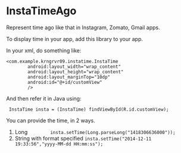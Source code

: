 InstaTimeAgo
============

Represent time ago like that in Instagram, Zomato, Gmail apps.

To display time in your app, add this library to your app.

In your xml, do something like:
```
<com.example.krngrvr09.instatime.InstaTime
        android:layout_width="wrap_content"
        android:layout_height="wrap_content"
        android:layout_marginTop="10dp"
        android:id="@+id/customView"
        />
```
And then refer it in Java using:
```
 InstaTime insta = (InstaTime) findViewById(R.id.customView);
```
You can provide the time, in 2 ways.
1. Long
  ``        insta.setTime(Long.parseLong("1418306636000"));``
2. String with format specified
  ``insta.setTime("2014-12-11 19:33:56","yyyy-MM-dd HH:mm:ss");``
